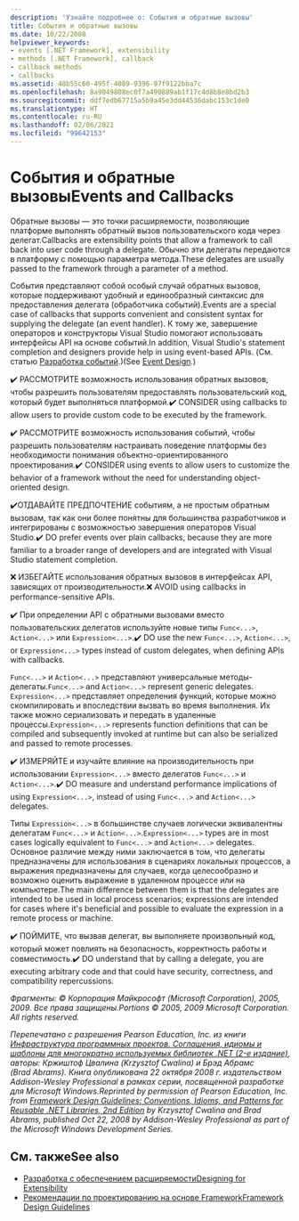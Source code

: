 ```yaml
---
description: 'Узнайте подробнее о: События и обратные вызовы'
title: События и обратные вызовы
ms.date: 10/22/2008
helpviewer_keywords:
- events [.NET Framework], extensibility
- methods [.NET Framework], callback
- callback methods
- callbacks
ms.assetid: 48b55c60-495f-4089-9396-97f9122bba7c
ms.openlocfilehash: 8a9049808ec0f7a490889ab1f17c4d8b8e8bd2b3
ms.sourcegitcommit: ddf7edb67715a5b9a45e3dd44536dabc153c1de0
ms.translationtype: HT
ms.contentlocale: ru-RU
ms.lasthandoff: 02/06/2021
ms.locfileid: "99642153"
---
```

# <a name="events-and-callbacks"></a><span data-ttu-id="b27ef-103">События и обратные вызовы</span><span class="sxs-lookup"><span data-stu-id="b27ef-103">Events and Callbacks</span></span>

<span data-ttu-id="b27ef-104">Обратные вызовы — это точки расширяемости, позволяющие платформе выполнять обратный вызов пользовательского кода через делегат.</span><span class="sxs-lookup"><span data-stu-id="b27ef-104">Callbacks are extensibility points that allow a framework to call back into user code through a delegate.</span></span> <span data-ttu-id="b27ef-105">Обычно эти делегаты передаются в платформу с помощью параметра метода.</span><span class="sxs-lookup"><span data-stu-id="b27ef-105">These delegates are usually passed to the framework through a parameter of a method.</span></span>

 <span data-ttu-id="b27ef-106">События представляют собой особый случай обратных вызовов, которые поддерживают удобный и единообразный синтаксис для предоставления делегата (обработчика событий).</span><span class="sxs-lookup"><span data-stu-id="b27ef-106">Events are a special case of callbacks that supports convenient and consistent syntax for supplying the delegate (an event handler).</span></span> <span data-ttu-id="b27ef-107">К тому же, завершение операторов и конструкторы Visual Studio помогают использовать интерфейсы API на основе событий.</span><span class="sxs-lookup"><span data-stu-id="b27ef-107">In addition, Visual Studio's statement completion and designers provide help in using event-based APIs.</span></span> <span data-ttu-id="b27ef-108">(См. статью [Разработка событий](event.md).)</span><span class="sxs-lookup"><span data-stu-id="b27ef-108">(See [Event Design](event.md).)</span></span>

 <span data-ttu-id="b27ef-109">✔️ РАССМОТРИТЕ возможность использования обратных вызовов, чтобы разрешить пользователям предоставлять пользовательский код, который будет выполняться платформой.</span><span class="sxs-lookup"><span data-stu-id="b27ef-109">✔️ CONSIDER using callbacks to allow users to provide custom code to be executed by the framework.</span></span>

 <span data-ttu-id="b27ef-110">✔️ РАССМОТРИТЕ возможность использования событий, чтобы разрешить пользователям настраивать поведение платформы без необходимости понимания объектно-ориентированного проектирования.</span><span class="sxs-lookup"><span data-stu-id="b27ef-110">✔️ CONSIDER using events to allow users to customize the behavior of a framework without the need for understanding object-oriented design.</span></span>

 <span data-ttu-id="b27ef-111">✔️ОТДАВАЙТЕ ПРЕДПОЧТЕНИЕ событиям, а не простым обратным вызовам, так как они более понятны для большинства разработчиков и интегрированы с возможностью завершения операторов Visual Studio.</span><span class="sxs-lookup"><span data-stu-id="b27ef-111">✔️ DO prefer events over plain callbacks, because they are more familiar to a broader range of developers and are integrated with Visual Studio statement completion.</span></span>

 <span data-ttu-id="b27ef-112">❌ ИЗБЕГАЙТЕ использования обратных вызовов в интерфейсах API, зависящих от производительности.</span><span class="sxs-lookup"><span data-stu-id="b27ef-112">❌ AVOID using callbacks in performance-sensitive APIs.</span></span>

 <span data-ttu-id="b27ef-113">✔️ При определении API с обратными вызовами вместо пользовательских делегатов используйте новые типы `Func<...>`, `Action<...>` или `Expression<...>`.</span><span class="sxs-lookup"><span data-stu-id="b27ef-113">✔️ DO use the new `Func<...>`, `Action<...>`, or `Expression<...>` types instead of custom delegates, when defining APIs with callbacks.</span></span>

 <span data-ttu-id="b27ef-114">`Func<...>` и `Action<...>` представляют универсальные методы-делегаты.</span><span class="sxs-lookup"><span data-stu-id="b27ef-114">`Func<...>` and `Action<...>` represent generic delegates.</span></span> <span data-ttu-id="b27ef-115">`Expression<...>` представляет определения функций, которые можно скомпилировать и впоследствии вызвать во время выполнения. Их также можно сериализовать и передать в удаленные процессы.</span><span class="sxs-lookup"><span data-stu-id="b27ef-115">`Expression<...>` represents function definitions that can be compiled and subsequently invoked at runtime but can also be serialized and passed to remote processes.</span></span>

 <span data-ttu-id="b27ef-116">✔️ ИЗМЕРЯЙТЕ и изучайте влияние на производительность при использовании `Expression<...>` вместо делегатов `Func<...>` и `Action<...>`.</span><span class="sxs-lookup"><span data-stu-id="b27ef-116">✔️ DO measure and understand performance implications of using `Expression<...>`, instead of using `Func<...>` and `Action<...>` delegates.</span></span>

 <span data-ttu-id="b27ef-117">Типы `Expression<...>` в большинстве случаев логически эквивалентны делегатам `Func<...>` и `Action<...>`.</span><span class="sxs-lookup"><span data-stu-id="b27ef-117">`Expression<...>` types are in most cases logically equivalent to `Func<...>` and `Action<...>` delegates.</span></span> <span data-ttu-id="b27ef-118">Основное различие между ними заключается в том, что делегаты предназначены для использования в сценариях локальных процессов, а выражения предназначены для случаев, когда целесообразно и возможно оценить выражение в удаленном процессе или на компьютере.</span><span class="sxs-lookup"><span data-stu-id="b27ef-118">The main difference between them is that the delegates are intended to be used in local process scenarios; expressions are intended for cases where it's beneficial and possible to evaluate the expression in a remote process or machine.</span></span>

 <span data-ttu-id="b27ef-119">✔️ ПОЙМИТЕ, что вызвав делегат, вы выполняете произвольный код, который может повлиять на безопасность, корректность работы и совместимость.</span><span class="sxs-lookup"><span data-stu-id="b27ef-119">✔️ DO understand that by calling a delegate, you are executing arbitrary code and that could have security, correctness, and compatibility repercussions.</span></span>

 <span data-ttu-id="b27ef-120">*Фрагменты: &copy; Корпорация Майкрософт (Microsoft Corporation), 2005, 2009. Все права защищены.*</span><span class="sxs-lookup"><span data-stu-id="b27ef-120">*Portions &copy; 2005, 2009 Microsoft Corporation. All rights reserved.*</span></span>

 <span data-ttu-id="b27ef-121">*Перепечатано с разрешения Pearson Education, Inc. из книги [Инфраструктура программных проектов. Соглашения, идиомы и шаблоны для многократно используемых библиотек .NET (2-е издание)](https://www.informit.com/store/framework-design-guidelines-conventions-idioms-and-9780321545619), авторы: Кржиштоф Цвалина (Krzysztof Cwalina) и Брэд Абрамс (Brad Abrams). Книга опубликована 22 октября 2008 г. издательством Addison-Wesley Professional в рамках серии, посвященной разработке для Microsoft Windows.*</span><span class="sxs-lookup"><span data-stu-id="b27ef-121">*Reprinted by permission of Pearson Education, Inc. from [Framework Design Guidelines: Conventions, Idioms, and Patterns for Reusable .NET Libraries, 2nd Edition](https://www.informit.com/store/framework-design-guidelines-conventions-idioms-and-9780321545619) by Krzysztof Cwalina and Brad Abrams, published Oct 22, 2008 by Addison-Wesley Professional as part of the Microsoft Windows Development Series.*</span></span>

## <a name="see-also"></a><span data-ttu-id="b27ef-122">См. также</span><span class="sxs-lookup"><span data-stu-id="b27ef-122">See also</span></span>

- [<span data-ttu-id="b27ef-123">Разработка с обеспечением расширяемости</span><span class="sxs-lookup"><span data-stu-id="b27ef-123">Designing for Extensibility</span></span>](designing-for-extensibility.md)
- [<span data-ttu-id="b27ef-124">Рекомендации по проектированию на основе Framework</span><span class="sxs-lookup"><span data-stu-id="b27ef-124">Framework Design Guidelines</span></span>](index.md)
